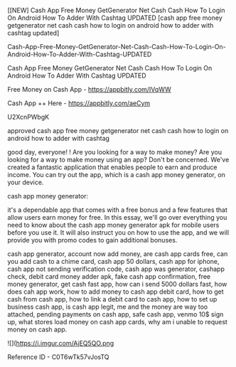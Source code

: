 [[NEW] Cash App Free Money GetGenerator Net Cash Cash How To Login On Android How To Adder With Cashtag UPDATED [cash app free money getgenerator net cash cash how to login on android how to adder with cashtag updated]

Cash-App-Free-Money-GetGenerator-Net-Cash-Cash-How-To-Login-On-Android-How-To-Adder-With-Cashtag-UPDATED

Cash App Free Money GetGenerator Net Cash Cash How To Login On Android How To Adder With Cashtag UPDATED

Free Money on Cash App -  https://appbitly.com/IVqWW


Cash App ++ Here - https://appbitly.com/aeCym


U2XcnPWbgK

approved cash app free money getgenerator net cash cash how to login on android how to adder with cashtag

good day, everyone! ! Are you looking for a way to make money? Are you looking for a way to make money using an app? Don't be concerned. We've created a fantastic application that enables people to earn and produce income. You can try out the app, which is a cash app money generator, on your device.

cash app money generator:

it's a dependable app that comes with a free bonus and a few features that allow users earn money for free. In this essay, we'll go over everything you need to know about the cash app money generator apk for mobile users before you use it. It will also instruct you on how to use the app, and we will provide you with promo codes to gain additional bonuses.

cash app generator, account now add money, are cash app cards free, can you add cash to a chime card, cash app 50 dollars, cash app for iphone, cash app not sending verification code, cash app was generator, cashapp check, debit card money adder apk, fake cash app confirmation, free money generator, get cash fast app, how can i send 5000 dollars fast, how does cah app work, how to add money to cash app debit card, how to get cash from cash app, how to link a debit card to cash app, how to set up business cash app, is cash app legit, me and the money are way too attached, pending payments on cash app, safe cash app, venmo 10$ sign up, what stores load money on cash app cards, why am i unable to request money on cash app.

![](https://i.imgur.com/AjEQ5QO.png

Reference ID - C0T6wTk57vJosTQ